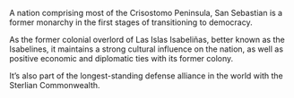 A nation comprising most of the Crisostomo Peninsula, San Sebastian is a former monarchy in the first stages of transitioning to democracy.

  

As the former colonial overlord of Las Islas Isabeliñas, better known as the Isabelines, it maintains a strong cultural influence on the nation, as well as positive economic and diplomatic ties with its former colony.

  

It’s also part of the longest-standing defense alliance in the world with the Sterlian Commonwealth.
